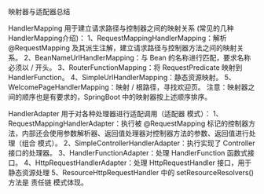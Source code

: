 
映射器与适配器总结

HandlerMapping 用于建立请求路径与控制器之间的映射关系 (常见的几种HandlerMapping介绍)：
1、RequestMappingHandlerMapping：解析 @RequestMapping 及其派生注解，建立请求路径与控制器方法之间的映射关系。
2、BeanNameUrlHandlerMapping：与 Bean 的名称进行匹配，要求名称必须以 / 开头。
3、RouterFunctionMapping：将 RequestPredicate 映射到 HandlerFunction。
4、SimpleUrlHandlerMapping：静态资源映射。
5、WelcomePageHandlerMapping：映射 / 根路径，寻找欢迎页。
注意：映射器之间的顺序也是有要求的，SpringBoot 中的映射器按上述顺序排序。

HandlerAdapter 用于对各种处理器进行适配调用（适配器 模式）：
1、RequestMappingHandlerAdapter：执行被 @RequestMapping 标记的控制器方法，内部还会使用参数解析器、返回值处理器对控制器方法的参数、返回值进行处理（组合 模式）。
2、SimpleControllerHandlerAdapter：执行实现了 Controller 接口的处理器。
3、HandlerFunctionAdapter：处理 HandlerFunction 函数式接口。
4、HttpRequestHandlerAdapter：处理 HttpRequestHandler 接口，用于静态资源处理
5、ResourceHttpRequestHandler 中的 setResourceResolvers() 方法是 责任链 模式体现。
